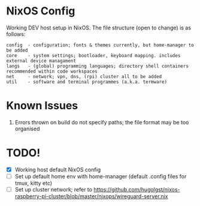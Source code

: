 # NixOS Config
Working DEV host setup in NixOS. The file structure (open to change) is as follows:
```
config  - configuration; fonts & themes currently, but home-manager to be added
core    - system settings; bootloader, keyboard mapping. includes external device managament
langs   - (global) programming languages; directory shell containers recommended within code workspaces
net     - network; vpn, dns, (rpi) cluster all to be added
util    - software and terminal programmes (a.k.a. termware)
```

# Known Issues
1. Errors thrown on build do not specify paths; the file format may be too organised

# TODO!
- [x] Working host default NixOS config
- [ ] Set up default home env with home-manager (default .config files for tmux, kitty etc)
- [ ] Set up cluster network; refer to https://github.com/hugolgst/nixos-raspberry-pi-cluster/blob/master/nixops/wireguard-server.nix
